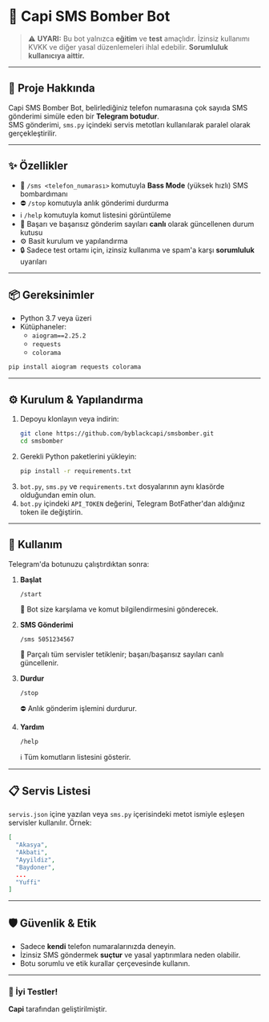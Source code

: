 # 🚀 Capi SMS Bomber Bot

> ⚠️ **UYARI:** Bu bot yalnızca **eğitim** ve **test** amaçlıdır. İzinsiz kullanımı KVKK ve diğer yasal düzenlemeleri ihlal edebilir. **Sorumluluk kullanıcıya aittir.**

---

## 🔎 Proje Hakkında

Capi SMS Bomber Bot, belirlediğiniz telefon numarasına çok sayıda SMS gönderimi simüle eden bir **Telegram botudur**.  
SMS gönderimi, `sms.py` içindeki servis metotları kullanılarak paralel olarak gerçekleştirilir.

---

## ✨ Özellikler

- 📲 `/sms <telefon_numarası>` komutuyla **Bass Mode** (yüksek hızlı) SMS bombardımanı  
- ⛔ `/stop` komutuyla anlık gönderimi durdurma  
- ℹ️ `/help` komutuyla komut listesini görüntüleme  
- 🚧 Başarı ve başarısız gönderim sayıları **canlı** olarak güncellenen durum kutusu  
- ⚙️ Basit kurulum ve yapılandırma  
- 🔒 Sadece test ortamı için, izinsiz kullanıma ve spam'a karşı **sorumluluk** uyarıları  

---

## 📦 Gereksinimler

- Python 3.7 veya üzeri  
- Kütüphaneler:
  - `aiogram==2.25.2`
  - `requests`
  - `colorama`

```bash
pip install aiogram requests colorama
```

---

## ⚙️ Kurulum & Yapılandırma

1. Depoyu klonlayın veya indirin:
   ```bash
   git clone https://github.com/byblackcapi/smsbomber.git
   cd smsbomber
   ```
2. Gerekli Python paketlerini yükleyin:
   ```bash
   pip install -r requirements.txt
   ```
3. `bot.py`, `sms.py` ve `requirements.txt` dosyalarının aynı klasörde olduğundan emin olun.  
4. `bot.py` içindeki `API_TOKEN` değerini, Telegram BotFather'dan aldığınız token ile değiştirin.

---

## 🚀 Kullanım

Telegram'da botunuzu çalıştırdıktan sonra:

1. **Başlat**  
   ```
   /start
   ```
   📝 Bot size karşılama ve komut bilgilendirmesini gönderecek.

2. **SMS Gönderimi**  
   ```
   /sms 5051234567
   ```
   🔄 Parçalı tüm servisler tetiklenir; başarı/başarısız sayıları canlı güncellenir.

3. **Durdur**  
   ```
   /stop
   ```
   ⛔ Anlık gönderim işlemini durdurur.

4. **Yardım**  
   ```
   /help
   ```
   ℹ️ Tüm komutların listesini gösterir.

---

## 📋 Servis Listesi

`servis.json` içine yazılan veya `sms.py` içerisindeki metot ismiyle eşleşen servisler kullanılır. Örnek:
```json
[
  "Akasya",
  "Akbati",
  "Ayyildiz",
  "Baydoner",
  ...
  "Yuffi"
]
```

---

## 🛡️ Güvenlik & Etik

- Sadece **kendi** telefon numaralarınızda deneyin.  
- İzinsiz SMS göndermek **suçtur** ve yasal yaptırımlara neden olabilir.  
- Botu sorumlu ve etik kurallar çerçevesinde kullanın.

---

### 🚀 İyi Testler!  
**Capi** tarafından geliştirilmiştir.  







